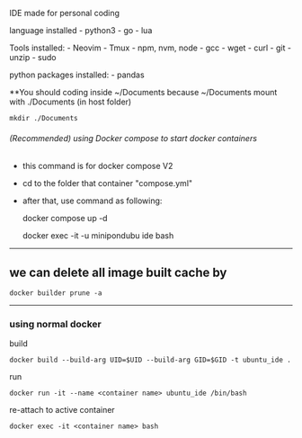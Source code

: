 IDE made for personal coding

language installed
    - python3
    - go
    - lua

Tools installed:
    - Neovim
    - Tmux
    - npm, nvm, node
    - gcc
    - wget
    - curl
    - git
    - unzip
    - sudo

python packages installed:
    - pandas


**You should coding inside ~/Documents
    because ~/Documents mount with ./Documents (in host folder)

    mkdir ./Documents


###### (Recommended) using Docker compose to start docker containers #####

- this command is for docker compose V2
- cd to the folder that container "compose.yml"

- after that, use command as following:
    
    docker compose up -d

    docker exec -it -u minipondubu ide bash

---------------------------------------------------------------------

## we can delete all image built cache by ##

    docker builder prune -a

---------------------------------------------------------------------


### using normal docker ###

build

    docker build --build-arg UID=$UID --build-arg GID=$GID -t ubuntu_ide .

run

    docker run -it --name <container name> ubuntu_ide /bin/bash

re-attach to active container

    docker exec -it <container name> bash
